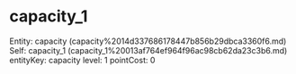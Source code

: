 # capacity_1

Entity: capacity (capacity%2014d337686178447b856b29dbca3360f6.md)
Self: capacity_1 (capacity_1%20013af764ef964f96ac98cb62da23c3b6.md)
entityKey: capacity
level: 1
pointCost: 0
